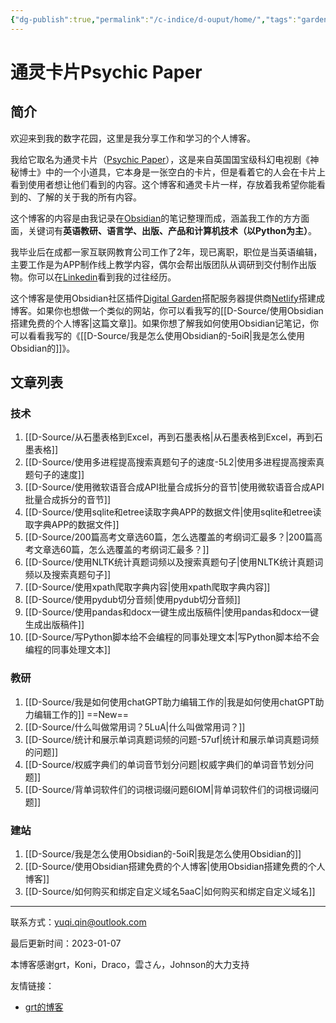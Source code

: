 ```yaml
---
{"dg-publish":true,"permalink":"/c-indice/d-ouput/home/","tags":"gardenEntry","dgHomeLink":true,"dgPassFrontmatter":false}
---
```


# 通灵卡片Psychic Paper
## 简介
欢迎来到我的数字花园，这里是我分享工作和学习的个人博客。

我给它取名为通灵卡片（[Psychic Paper](https://tardis.fandom.com/wiki/Psychic_paper)），这是来自英国国宝级科幻电视剧《神秘博士》中的一个小道具，它本身是一张空白的卡片，但是看着它的人会在卡片上看到使用者想让他们看到的内容。这个博客和通灵卡片一样，存放着我希望你能看到的、了解的关于我的所有内容。

这个博客的内容是由我记录在[Obsidian](https://obsidian.md)的笔记整理而成，涵盖我工作的方方面面，关键词有**英语教研、语言学、出版、产品和计算机技术（以Python为主）**。

我毕业后在成都一家互联网教育公司工作了2年，现已离职，职位是当英语编辑，主要工作是为APP制作线上教学内容，偶尔会帮出版团队从调研到交付制作出版物。你可以在[Linkedin](https://www.linkedin.com/in/yuqi-qin-13a5b5160/)看到我的过往经历。

这个博客是使用Obsidian社区插件[Digital Garden](https://github.com/obsidianMkdocs/obsidian-github-publisher)搭配服务器提供商[Netlify](https://app.netlify.com/teams/yuqiqin-a/overview)搭建成博客。如果你也想做一个类似的网站，你可以看我写的[[D-Source/使用Obsidian搭建免费的个人博客|这篇文章]]。如果你想了解我如何使用Obsidian记笔记，你可以看看我写的《[[D-Source/我是怎么使用Obsidian的-5oiR|我是怎么使用Obsidian的]]》。


## 文章列表
### 技术
1. [[D-Source/从石墨表格到Excel，再到石墨表格|从石墨表格到Excel，再到石墨表格]] 
2. [[D-Source/使用多进程提高搜索真题句子的速度-5L2|使用多进程提高搜索真题句子的速度]]
3. [[D-Source/使用微软语音合成API批量合成拆分的音节|使用微软语音合成API批量合成拆分的音节]] 
4. [[D-Source/使用sqlite和etree读取字典APP的数据文件|使用sqlite和etree读取字典APP的数据文件]] 
5. [[D-Source/200篇高考文章选60篇，怎么选覆盖的考纲词汇最多？|200篇高考文章选60篇，怎么选覆盖的考纲词汇最多？]]  
6. [[D-Source/使用NLTK统计真题词频以及搜索真题句子|使用NLTK统计真题词频以及搜索真题句子]]
7. [[D-Source/使用xpath爬取字典内容|使用xpath爬取字典内容]]
8. [[D-Source/使用pydub切分音频|使用pydub切分音频]]
9. [[D-Source/使用pandas和docx一键生成出版稿件|使用pandas和docx一键生成出版稿件]]
10. [[D-Source/写Python脚本给不会编程的同事处理文本|写Python脚本给不会编程的同事处理文本]]

### 教研
1. [[D-Source/我是如何使用chatGPT助力编辑工作的|我是如何使用chatGPT助力编辑工作的]] ==New==
2. [[D-Source/什么叫做常用词？5LuA|什么叫做常用词？]] 
3. [[D-Source/统计和展示单词真题词频的问题-57uf|统计和展示单词真题词频的问题]] 
4. [[D-Source/权威字典们的单词音节划分问题|权威字典们的单词音节划分问题]]
5. [[D-Source/背单词软件们的词根词缀问题6IOM|背单词软件们的词根词缀问题]]

###  建站
1. [[D-Source/我是怎么使用Obsidian的-5oiR|我是怎么使用Obsidian的]] 
2.  [[D-Source/使用Obsidian搭建免费的个人博客|使用Obsidian搭建免费的个人博客]]
3. [[D-Source/如何购买和绑定自定义域名5aaC|如何购买和绑定自定义域名]]

---
联系方式：yuqi.qin@outlook.com

最后更新时间：2023-01-07

本博客感谢grt，Koni，Draco，雲さん，Johnson的大力支持

友情链接：
- [grt的博客](https://gaoryrt.com/)